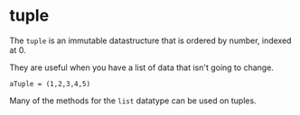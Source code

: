 # tuple

The `tuple` is an immutable datastructure that is ordered by number, indexed at 0.

They are useful when you have a list of data that isn't going to change.

```
aTuple = (1,2,3,4,5)
```

Many of the methods for the `list` datatype can be used on tuples.